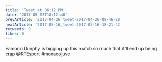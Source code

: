 ```yaml
---
title: 'Tweet at 06:12 PM'
date: '2017-05-03T18:12:40'
prevArticle: '2017-04-26_tweet-2017-04-26-08-46-28'
nextArticle: '2017-05-16_tweet-2017-05-16-18-21-42'
retweets: 0
likes: 0
---
```

Eamonn Dunphy is bigging up this match so much that it'll end up being crap @RTEsport #monacojuve